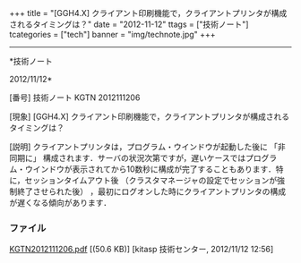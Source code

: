 ﻿+++
title = "[GGH4.X] クライアント印刷機能で，クライアントプリンタが構成されるタイミングは？"
date = "2012-11-12"
ttags = ["技術ノート"]
tcategories = ["tech"]
banner = "img/technote.jpg"
+++

-----------------------------------------------------------------------------------------------------------------------------

*技術ノート

2012/11/12*


[番号]
技術ノート KGTN 2012111206

[現象]
[GGH4.X]
クライアント印刷機能で，クライアントプリンタが構成されるタイミングは？

[説明]
クライアントプリンタは，プログラム・ウインドウが起動した後に
「非同期に」
構成されます．サーバの状況次第ですが，遅いケースではプログラム・ウインドウが表示されてから10数秒に構成が完了することもあります．特に，セッションタイムアウト後
（クラスタマネージャの設定でセッションが強制終了させられた後）
，最初にログオンした時にクライアントプリンタの構成が遅くなる傾向があります．


### ファイル

 
 


[KGTN2012111206.pdf](http://techreport.kitasp.net/attachments/download/1113/KGTN2012111206.pdf)
 [(50.6 KB)] [kitasp 技術センター, 2012/11/12
12:56]


 


 

